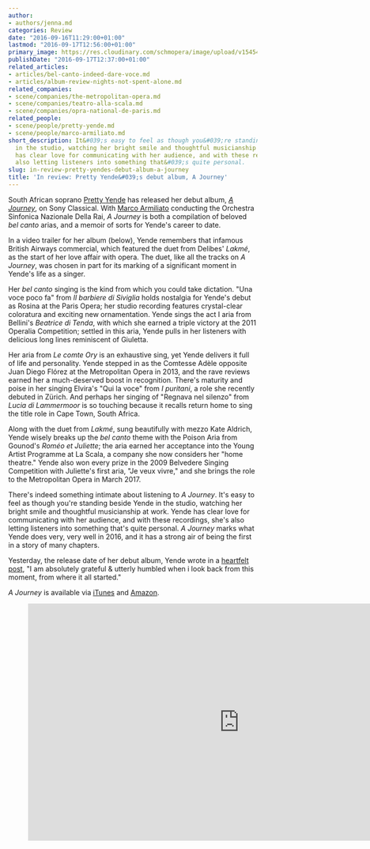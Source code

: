 ```yaml
---
author:
- authors/jenna.md
categories: Review
date: "2016-09-16T11:29:00+01:00"
lastmod: "2016-09-17T12:56:00+01:00"
primary_image: https://res.cloudinary.com/schmopera/image/upload/v1545409169/media/webhook-uploads/1474021757979/2016-09-16---Yende-Album-cover.jpg.jpg
publishDate: "2016-09-17T12:37:00+01:00"
related_articles:
- articles/bel-canto-indeed-dare-voce.md
- articles/album-review-nights-not-spent-alone.md
related_companies:
- scene/companies/the-metropolitan-opera.md
- scene/companies/teatro-alla-scala.md
- scene/companies/opra-national-de-paris.md
related_people:
- scene/people/pretty-yende.md
- scene/people/marco-armiliato.md
short_description: It&#039;s easy to feel as though you&#039;re standing beside Yende
  in the studio, watching her bright smile and thoughtful musicianship at work. Yende
  has clear love for communicating with her audience, and with these recordings, she&#039;s
  also letting listeners into something that&#039;s quite personal.
slug: in-review-pretty-yendes-debut-album-a-journey
title: 'In review: Pretty Yende&#039;s debut album, A Journey'
---
```


South African soprano [Pretty Yende](/scene/people/pretty-yende/) has released her debut album, [*A Journey*](https://www.amazon.co.uk/Journey-Pretty-Yende/dp/B01GTA279G?tag=smarturl-gb-21), on Sony Classical. With [Marco Armiliato](http://imgartists.com/artist/marco_armiliato) conducting the Orchestra Sinfonica Nazionale Della Rai, *A Journey* is both a compilation of beloved *bel canto* arias, and a memoir of sorts for Yende's career to date.

In a video trailer for her album (below), Yende remembers that infamous British Airways commercial, which featured the duet from Delibes' *Lakmé*, as the start of her love affair with opera. The duet, like all the tracks on *A Journey*, was chosen in part for its marking of a significant moment in Yende's life as a singer.

Her *bel canto* singing is the kind from which you could take dictation. "Una voce poco fa" from *Il barbiere di Siviglia* holds nostalgia for Yende's debut as Rosina at the Paris Opera; her studio recording features crystal-clear coloratura and exciting new ornamentation. Yende sings the act I aria from Bellini's *Beatrice di Tenda*, with which she earned a triple victory at the 2011 Operalia Competition; settled in this aria, Yende pulls in her listeners with delicious long lines reminiscent of Giuletta.

Her aria from *Le comte Ory* is an exhaustive sing, yet Yende delivers it full of life and personality. Yende stepped in as the Comtesse Adèle opposite Juan Diego Flórez at the Metropolitan Opera in 2013, and the rave reviews earned her a much-deserved boost in recognition. There's maturity and poise in her singing Elvira's "Qui la voce" from *I puritani*, a role she recently debuted in Zürich. And perhaps her singing of "Regnava nel silenzo" from *Lucia di Lammermoor* is so touching because it recalls return home to sing the title role in Cape Town, South Africa.

Along with the duet from *Lakmé*, sung beautifully with mezzo Kate Aldrich, Yende wisely breaks up the *bel canto* theme with the Poison Aria from Gounod's *Roméo et Juliette*; the aria earned her acceptance into the Young Artist Programme at La Scala, a company she now considers her "home theatre." Yende also won every prize in the 2009 Belvedere Singing Competition with Juliette's first aria, "Je veux vivre," and she brings the role to the Metropolitan Opera in March 2017.

There's indeed something intimate about listening to *A Journey*. It's easy to feel as though you're standing beside Yende in the studio, watching her bright smile and thoughtful musicianship at work. Yende has clear love for communicating with her audience, and with these recordings, she's also letting listeners into something that's quite personal. *A Journey* marks what Yende does very, very well in 2016, and it has a strong air of being the first in a story of many chapters.

Yesterday, the release date of her debut album, Yende wrote in a [heartfelt post](https://www.instagram.com/p/BKakDokDlg1/?taken-by=pretty_yende_official&hl=en), "I am absolutely grateful & utterly humbled when i look back from this moment, from where it all started."

*A Journey* is available via [iTunes](https://itunes.apple.com/gb/album/a-journey/id1128892094?app=itunes&ign-mpt=uo%3D4) and [Amazon](https://www.amazon.co.uk/Journey-Pretty-Yende/dp/B01GTA279G?tag=smarturl-gb-21).

<figure data-type="video">
<iframe width="854" height="480" src="https://www.youtube.com/embed/kAxHioMRj00" frameborder="0" allowfullscreen></iframe>
</figure>
